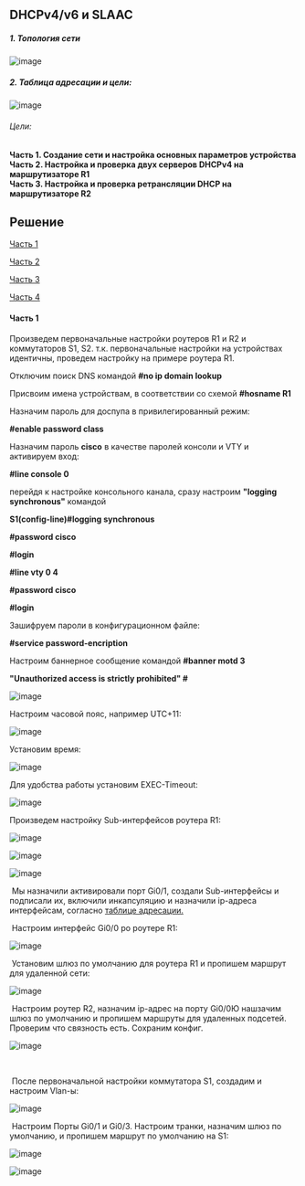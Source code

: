 ## DHCPv4/v6 и SLAAC 



##### 1. Топология сети

![image](https://github.com/SalminKHV/OTUS/assets/130359715/a52df14c-3ea1-428b-b423-f901bb30093a)

##### 2. Таблица адресации и цели:

![image](https://github.com/SalminKHV/OTUS/assets/130359715/b51a0740-1f5e-4457-b259-88b0aeac5e91)

###### Цели:

**Часть 1. Создание сети и настройка основных параметров устройства**  
**Часть 2. Настройка и проверка двух серверов DHCPv4 на маршрутизаторе R1**  
**Часть 3. Настройка и проверка ретрансляции DHCP на маршрутизаторе R2**  





## Решение

[Часть 1]()

[Часть 2]()

[Часть 3]()

[Часть 4]()



#### Часть 1

Произведем первоначальные настройки роутеров R1 и R2 и коммутаторов S1, S2. т.к. первоначальные настройки на устройствах идентичны, проведем настройку на примере роутера R1.       

Отключим поиск DNS командой **#no ip domain lookup**

Присвоим имена устройствам, в соответствии со схемой **#hosname R1**

Назначим пароль для доспупа в привилегированный режим:

**#enable password class**

Назначим пароль **cisco** в качестве паролей консоли и VTY и активируем вход:

**#line console 0**

перейдя к настройке консольного канала, сразу настроим **"logging synchronous"** командой    

**S1(config-line)#logging synchronous**

**#password cisco**

**#login**

**#line vty 0 4**

**#password cisco**

**#login**

Зашифруем пароли в конфигурационном файле:

**#service password-encription**

Настроим баннерное сообщение командой **#banner motd 3**

**"Unauthorized access is strictly prohibited" #**

![image](https://github.com/SalminKHV/OTUS/assets/130359715/17257e20-79ff-4999-9295-5ec3ad42a459)

Настроим часовой пояс, например UTC+11:

![image](https://github.com/SalminKHV/OTUS/assets/130359715/de82249f-1af1-465b-9e14-9cafc39e65da)

Установим время:

![image](https://github.com/SalminKHV/OTUS/assets/130359715/8b70cfc6-fd7b-422d-8c22-5fdf8f4558eb)



Для удобства работы установим EXEC-Timeout:

![image](https://github.com/SalminKHV/OTUS/assets/130359715/a5d4232c-ea03-47d3-b574-a184a2a398ca)

Произведем настройку Sub-интерфейсов роутера R1:

![image](https://github.com/SalminKHV/OTUS/assets/130359715/d91d8f1c-74d8-41b2-9a00-4b24faefc082)

![image](https://github.com/SalminKHV/OTUS/assets/130359715/3ca61f3c-ab28-4120-a9b8-7a61ad180060)

![image](https://github.com/SalminKHV/OTUS/assets/130359715/9d742451-6ae5-4047-8220-34c3e0df7b55)

​				Мы назначили активировали порт Gi0/1, создали Sub-интерфейсы и подписали их, включили инкапсуляцию и назначили ip-адреса интерфейсам, согласно [таблице адресации.]()

​				Настроим интерфейс Gi0/0 ро роутере R1:

![image](https://github.com/SalminKHV/OTUS/assets/130359715/08e0b0ad-a656-4f4b-8b00-7652745e6959)

​				Установим шлюз по умолчанию для роутера R1 и пропишем маршрут для удаленной сети:

![image](https://github.com/SalminKHV/OTUS/assets/130359715/ba2ef1ec-e961-4f61-87a5-cd43392af382)

​				Настроим роутер R2, назначим ip-адрес на порту Gi0/0Ю нашзачим шлюз по умолчанию и пропишем маршруты для удаленных подсетей. Проверим что связность есть. Сохраним конфиг.

![image](https://github.com/SalminKHV/OTUS/assets/130359715/ae46d4ef-b696-4860-b393-ac8c05ee1723)

​				

​				После первоначальной настройки коммутатора S1, создадим и настроим Vlan-ы:

![image](https://github.com/SalminKHV/OTUS/assets/130359715/212eb5d9-4498-4221-a8cd-94fb2e940a60)

​				Настроим Порты Gi0/1 и Gi0/3. Настроим транки, назначим шлюз по умолчанию, и пропишем маршрут по умолчанию на S1:

![image](https://github.com/SalminKHV/OTUS/assets/130359715/ca1e001d-cf7a-4387-86b7-7cfd78118c4b)

![image](https://github.com/SalminKHV/OTUS/assets/130359715/139c7aa5-496d-478c-835c-53f00b81a34b)





